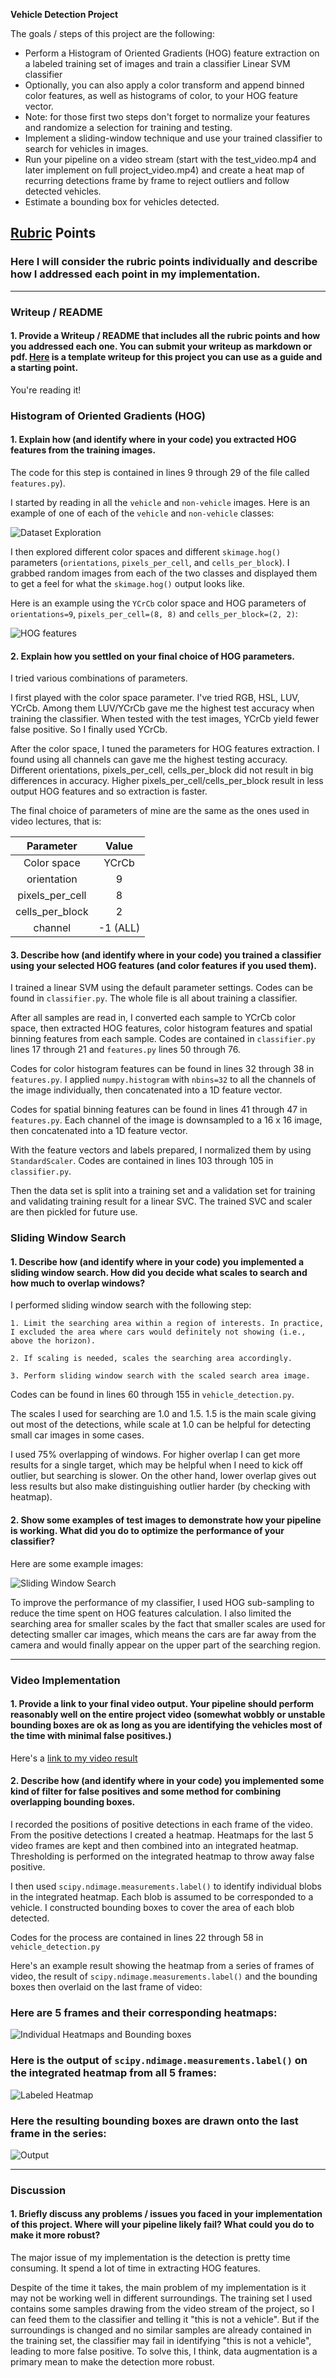 **Vehicle Detection Project**

The goals / steps of this project are the following:

* Perform a Histogram of Oriented Gradients (HOG) feature extraction on a labeled training set of images and train a classifier Linear SVM classifier
* Optionally, you can also apply a color transform and append binned color features, as well as histograms of color, to your HOG feature vector. 
* Note: for those first two steps don't forget to normalize your features and randomize a selection for training and testing.
* Implement a sliding-window technique and use your trained classifier to search for vehicles in images.
* Run your pipeline on a video stream (start with the test_video.mp4 and later implement on full project_video.mp4) and create a heat map of recurring detections frame by frame to reject outliers and follow detected vehicles.
* Estimate a bounding box for vehicles detected.

[//]: # (Image References)
[image1]: ./output_images/dataset_explore.png
[image2]: ./output_images/hog_features.png
[image3]: ./output_images/sliding_window_search.png
[image4]: ./output_images/heatmap.png
[image5]: ./output_images/labeled_heatmap.png
[image6]: ./output_images/output.png

## [Rubric](https://review.udacity.com/#!/rubrics/513/view) Points
### Here I will consider the rubric points individually and describe how I addressed each point in my implementation.  

---
### Writeup / README

#### 1. Provide a Writeup / README that includes all the rubric points and how you addressed each one.  You can submit your writeup as markdown or pdf.  [Here](https://github.com/udacity/CarND-Vehicle-Detection/blob/master/writeup_template.md) is a template writeup for this project you can use as a guide and a starting point.  

You're reading it!

### Histogram of Oriented Gradients (HOG)

#### 1. Explain how (and identify where in your code) you extracted HOG features from the training images.

The code for this step is contained in lines 9 through 29 of the file called `features.py`).  

I started by reading in all the `vehicle` and `non-vehicle` images.  Here is an example of one of each of the `vehicle` and `non-vehicle` classes:

![Dataset Exploration][image1]

I then explored different color spaces and different `skimage.hog()` parameters (`orientations`, `pixels_per_cell`, and `cells_per_block`).  I grabbed random images from each of the two classes and displayed them to get a feel for what the `skimage.hog()` output looks like.

Here is an example using the `YCrCb` color space and HOG parameters of `orientations=9`, `pixels_per_cell=(8, 8)` and `cells_per_block=(2, 2)`:

![HOG features][image2]

#### 2. Explain how you settled on your final choice of HOG parameters.

I tried various combinations of parameters.

I first played with the color space parameter. I've tried RGB, HSL, LUV, YCrCb. Among them LUV/YCrCb gave me the highest test accuracy when training the classifier. When tested with the test images, YCrCb yield fewer false positive. So I finally used YCrCb.

After the color space, I tuned the parameters for HOG features extraction. I found using all channels can gave me the highest testing accuracy. Different orientations, pixels_per_cell, cells_per_block did not result in big differences in accuracy. Higher pixels_per_cell/cells_per_block result in less output HOG features and so extraction is faster.

The final choice of parameters of mine are the same as the ones used in video lectures, that is:

| Parameter         | Value    |
|:-----------------:|:--------:|
| Color space       | YCrCb    |
| orientation       | 9        |
| pixels_per_cell   | 8        |
| cells_per_block   | 2        |
| channel           | -1 (ALL) |

#### 3. Describe how (and identify where in your code) you trained a classifier using your selected HOG features (and color features if you used them).

I trained a linear SVM using the default parameter settings. Codes can be found in `classifier.py`. The whole file is all about training a classifier.

After all samples are read in, I converted each sample to YCrCb color space, then extracted HOG features, color histogram features and spatial binning features from each sample. Codes are contained in `classifier.py` lines 17 through 21 and `features.py` lines 50 through 76.

Codes for color histogram features can be found in lines 32 through 38 in `features.py`. I applied `numpy.histogram` with `nbins=32` to all the channels of the image individually, then concatenated into a 1D feature vector.

Codes for spatial binning features can be found in lines 41 through 47 in `features.py`. Each channel of the image is downsampled to a 16 x 16 image, then concatenated into a 1D feature vector.

With the feature vectors and labels prepared, I normalized them by using `StandardScaler`. Codes are contained in lines 103 through 105 in `classifier.py`.

Then the data set is split into a training set and a validation set for training and validating training result for a linear SVC. The trained SVC and scaler are then pickled for future use.

### Sliding Window Search

#### 1. Describe how (and identify where in your code) you implemented a sliding window search.  How did you decide what scales to search and how much to overlap windows?

I performed sliding window search with the following step:

    1. Limit the searching area within a region of interests. In practice, I excluded the area where cars would definitely not showing (i.e., above the horizon).
    
    2. If scaling is needed, scales the searching area accordingly.
    
    3. Perform sliding window search with the scaled search area image.

Codes can be found in lines 60 through 155 in `vehicle_detection.py`.

The scales I used for searching are 1.0 and 1.5. 1.5 is the main scale giving out most of the detections, while scale at 1.0 can be helpful for detecting small car images in some cases.

I used 75% overlapping of windows. For higher overlap I can get more results for a single target, which may be helpful when I need to kick off outlier, but searching is slower. On the other hand, lower overlap gives out less results but also make distinguishing outlier harder (by checking with heatmap).

#### 2. Show some examples of test images to demonstrate how your pipeline is working.  What did you do to optimize the performance of your classifier?

Here are some example images:

![Sliding Window Search][image3]

To improve the performance of my classifier, I used HOG sub-sampling to reduce the time spent on HOG features calculation. I also limited the searching area for smaller scales by the fact that smaller scales are used for detecting smaller car images, which means the cars are far away from the camera and would finally appear on the upper part of the searching region.

---

### Video Implementation

#### 1. Provide a link to your final video output.  Your pipeline should perform reasonably well on the entire project video (somewhat wobbly or unstable bounding boxes are ok as long as you are identifying the vehicles most of the time with minimal false positives.)
Here's a [link to my video result](./output_images/project_video.mp4)


#### 2. Describe how (and identify where in your code) you implemented some kind of filter for false positives and some method for combining overlapping bounding boxes.

I recorded the positions of positive detections in each frame of the video. From the positive detections I created a heatmap. Heatmaps for the last 5 video frames are kept and then combined into an integrated heatmap. Thresholding is performed on the integrated heatmap to throw away false positive.

I then used `scipy.ndimage.measurements.label()` to identify individual blobs in the integrated heatmap. Each blob is assumed to be corresponded to a vehicle. I constructed bounding boxes to cover the area of each blob detected.

Codes for the process are contained in lines 22 through 58 in `vehicle_detection.py`

Here's an example result showing the heatmap from a series of frames of video, the result of `scipy.ndimage.measurements.label()` and the bounding boxes then overlaid on the last frame of video:

### Here are 5 frames and their corresponding heatmaps:

![Individual Heatmaps and Bounding boxes][image4]

### Here is the output of `scipy.ndimage.measurements.label()` on the integrated heatmap from all 5 frames:
![Labeled Heatmap][image5]

### Here the resulting bounding boxes are drawn onto the last frame in the series:
![Output][image6]

---

### Discussion

#### 1. Briefly discuss any problems / issues you faced in your implementation of this project.  Where will your pipeline likely fail?  What could you do to make it more robust?

The major issue of my implementation is the detection is pretty time consuming. It spend a lot of time in extracting HOG features.

Despite of the time it takes, the main problem of my implementation is it may not be working well in different surroundings. The training set I used contains some samples drawing from the video stream of the project, so I can feed them to the classifier and telling it "this is not a vehicle". But if the surroundings is changed and no similar samples are already contained in the training set, the classifier may fail in identifying "this is not a vehicle", leading to more false positive. To solve this, I think, data augmentation is a primary mean to make the detection more robust.

